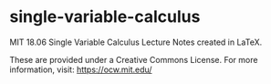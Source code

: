 # single-variable-calculus
MIT 18.06 Single Variable Calculus Lecture Notes created in LaTeX.

These are provided under a Creative Commons License.
For more information, visit: https://ocw.mit.edu/
